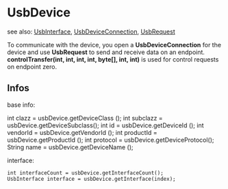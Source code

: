 # UsbDevice

see also: [UsbInterface](UsbInterface.md), [UsbDeviceConnection](UsbDeviceConnection.md), [UsbRequest](UsbRequest.md)

To communicate with the device, you open a **UsbDeviceConnection** for the device and use **UsbRequest** to send and receive data on an endpoint. **controlTransfer(int, int, int, int, byte[], int, int)** is used for control requests on endpoint zero.

## Infos

base info:

   int    clazz     = usbDevice.getDeviceClass   ();
   int    subclazz  = usbDevice.getDeviceSubclass();
   int    id        = usbDevice.getDeviceId      ();
   int    vendorId  = usbDevice.getVendorId      ();
   int    productId = usbDevice.getProductId     ();
   int    protocol  = usbDevice.getDeviceProtocol();
   String name      = usbDevice.getDeviceName    ();

interface:

    int interfaceCount = usbDevice.getInterfaceCount();
    UsbInterface interface = usbDevice.getInterface(index);